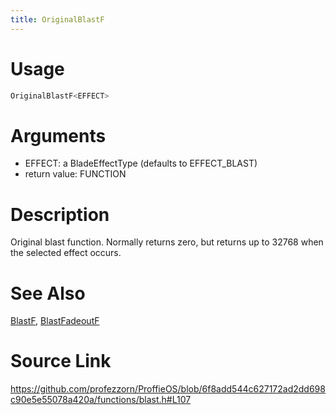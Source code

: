 ```yaml
---
title: OriginalBlastF
---
```


# Usage
```cpp
OriginalBlastF<EFFECT>
```

# Arguments
 * EFFECT: a BladeEffectType (defaults to EFFECT_BLAST)
 * return value: FUNCTION

# Description
Original blast function. Normally returns zero, but
returns up to 32768 when the selected effect occurs.

# See Also
[BlastF](/config/functions/BlastF.html), [BlastFadeoutF](/config/functions/BlastFadeoutF.html)

# Source Link
https://github.com/profezzorn/ProffieOS/blob/6f8add544c627172ad2dd698c90e5e55078a420a/functions/blast.h#L107
